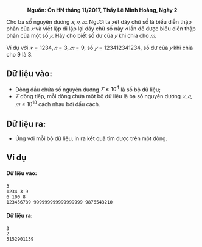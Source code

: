 **<center>Nguồn: Ôn HN tháng 11/2017, Thầy Lê Minh Hoàng, Ngày 2</center>**

Cho ba số nguyên dương $𝑥, 𝑛, 𝑚$. Người ta xét dãy chữ số là biểu diễn thập phân của $𝑥$ và viết lặp đi lặp lại dãy chữ số này $𝑛$ lần để được biểu diễn thập phân của một số $𝑦$. Hãy cho biết số dư của $𝑦$ khi chia cho $𝑚$.

Ví dụ với $𝑥 = 1234, 𝑛 = 3, 𝑚 = 9$, số $𝑦 = 123412341234$, số dư của $𝑦$ khi chia cho $9$ là $3$.

## Dữ liệu vào:
- Dòng đầu chứa số nguyên dương $𝑇 ≤ 10^4$ là số bộ dữ liệu;
- $𝑇$ dòng tiếp, mỗi dòng chứa một bộ dữ liệu là ba số nguyên dương $𝑥, 𝑛, 𝑚 ≤ 10^{18}$ cách nhau bởi dấu cách.

## Dữ liệu ra:
- Ứng với mỗi bộ dữ liệu, in ra kết quả tìm được trên một dòng.

## Ví dụ 
#### Dữ liệu vào:
```
3
1234 3 9
6 100 8
123456789 999999999999999999 9876543210
```

#### Dữ liệu ra:
```
3
2
5152901139
```